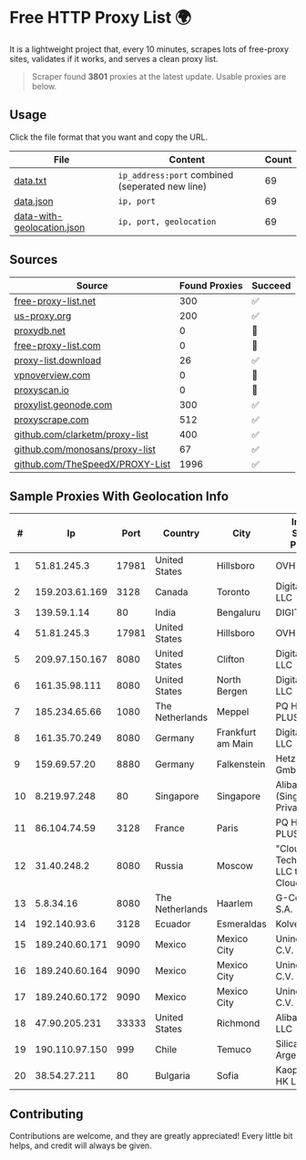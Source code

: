 
# Free HTTP Proxy List 🌍

It is a lightweight project that, every 10 minutes, scrapes lots of free-proxy sites, validates if it works, and serves a clean proxy list.


> Scraper found **3801** proxies at the latest update. Usable proxies are below.

## Usage

Click the file format that you want and copy the URL.


|File|Content|Count|
|----|-------|-----|
|[data.txt](https://raw.githubusercontent.com/themiralay/Proxy-List-World/master/data.txt)|`ip_address:port` combined (seperated new line)|69|
|[data.json](https://raw.githubusercontent.com/themiralay/Proxy-List-World/master/data.json)|`ip, port`|69|
|[data-with-geolocation.json](https://raw.githubusercontent.com/themiralay/Proxy-List-World/master/data-with-geolocation.json)|`ip, port, geolocation`|69|

## Sources

|Source|Found Proxies|Succeed|
|------|-------------|-------|
|[free-proxy-list.net](https://free-proxy-list.net)|300|✅|
|[us-proxy.org](https://www.us-proxy.org)|200|✅|
|[proxydb.net](http://proxydb.net)|0|🚫|
|[free-proxy-list.com](https://free-proxy-list.com/?page=&port=&type%5B%5D=http&type%5B%5D=https&up_time=0&search=Search)|0|🚫|
|[proxy-list.download](https://www.proxy-list.download/HTTP)|26|✅|
|[vpnoverview.com](https://vpnoverview.com/privacy/anonymous-browsing/free-proxy-servers)|0|🚫|
|[proxyscan.io](https://www.proxyscan.io)|0|🚫|
|[proxylist.geonode.com](https://proxylist.geonode.com/api/proxy-list?limit=300&page=1&sort_by=lastChecked&sort_type=desc&protocols=http,https)|300|✅|
|[proxyscrape.com](https://api.proxyscrape.com/v2/?request=displayproxies&protocol=http&timeout=10000&country=all&ssl=all&anonymity=all)|512|✅|
|[github.com/clarketm/proxy-list](https://raw.githubusercontent.com/clarketm/proxy-list/master/proxy-list-raw.txt)|400|✅|
|[github.com/monosans/proxy-list](https://raw.githubusercontent.com/monosans/proxy-list/main/proxies/http.txt)|67|✅|
|[github.com/TheSpeedX/PROXY-List](https://raw.githubusercontent.com/TheSpeedX/PROXY-List/master/http.txt)|1996|✅|


## Sample Proxies With Geolocation Info

|#|Ip|Port|Country|City|Internet Service Provider|
|-|--|----|-------|----|-------------------------|
|1|51.81.245.3|17981|United States|Hillsboro|OVH SAS|
|2|159.203.61.169|3128|Canada|Toronto|DigitalOcean, LLC|
|3|139.59.1.14|80|India|Bengaluru|DIGITALOCEAN|
|4|51.81.245.3|17981|United States|Hillsboro|OVH SAS|
|5|209.97.150.167|8080|United States|Clifton|DigitalOcean, LLC|
|6|161.35.98.111|8080|United States|North Bergen|DigitalOcean, LLC|
|7|185.234.65.66|1080|The Netherlands|Meppel|PQ HOSTING PLUS S.R.L.|
|8|161.35.70.249|8080|Germany|Frankfurt am Main|DigitalOcean, LLC|
|9|159.69.57.20|8880|Germany|Falkenstein|Hetzner Online GmbH|
|10|8.219.97.248|80|Singapore|Singapore|Alibaba Cloud (Singapore) Private Limited|
|11|86.104.74.59|3128|France|Paris|PQ HOSTING PLUS S.R.L.|
|12|31.40.248.2|8080|Russia|Moscow|"Cloud Technologies" LLC trading as Cloud.ru|
|13|5.8.34.16|8080|The Netherlands|Haarlem|G-Core Labs S.A.|
|14|192.140.93.6|3128|Ecuador|Esmeraldas|Kolvech S.A.|
|15|189.240.60.171|9090|Mexico|Mexico City|Uninet S.A. de C.V.|
|16|189.240.60.164|9090|Mexico|Mexico City|Uninet S.A. de C.V.|
|17|189.240.60.172|9090|Mexico|Mexico City|Uninet S.A. de C.V.|
|18|47.90.205.231|33333|United States|Richmond|Alibaba.com LLC|
|19|190.110.97.150|999|Chile|Temuco|Silica Networks Argentina S.A.|
|20|38.54.27.211|80|Bulgaria|Sofia|Kaopu Cloud HK Limited|



## Contributing

Contributions are welcome, and they are greatly appreciated! Every
little bit helps, and credit will always be given.


